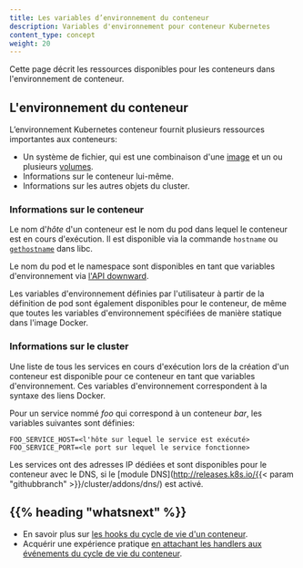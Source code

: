 ```yaml
---
title: Les variables d’environnement du conteneur
description: Variables d'environnement pour conteneur Kubernetes
content_type: concept
weight: 20
---
```


<!-- overview -->

Cette page décrit les ressources disponibles pour les conteneurs dans l'environnement de conteneur.




<!-- body -->

## L'environnement du conteneur

L’environnement Kubernetes conteneur fournit plusieurs ressources importantes aux conteneurs:

* Un système de fichier, qui est une combinaison d'une [image](/docs/concepts/containers/images/) et un ou plusieurs [volumes](/docs/concepts/storage/volumes/).
* Informations sur le conteneur lui-même.
* Informations sur les autres objets du cluster.

### Informations sur le conteneur

Le nom d'*hôte* d'un conteneur est le nom du pod dans lequel le conteneur est en cours d'exécution.
Il est disponible via la commande `hostname` ou
[`gethostname`](http://man7.org/linux/man-pages/man2/gethostname.2.html)
dans libc.

Le nom du pod et le namespace sont disponibles en tant que variables d'environnement via
[l'API downward](/docs/tasks/inject-data-application/downward-api-volume-expose-pod-information/).

Les variables d'environnement définies par l'utilisateur à partir de la définition de pod sont également disponibles pour le conteneur,
de même que toutes les variables d'environnement spécifiées de manière statique dans l'image Docker.

### Informations sur le cluster

Une liste de tous les services en cours d'exécution lors de la création d'un conteneur est disponible pour ce conteneur en tant que variables d'environnement.
Ces variables d'environnement correspondent à la syntaxe des liens Docker.

Pour un service nommé *foo* qui correspond à un conteneur *bar*,
les variables suivantes sont définies:

```shell
FOO_SERVICE_HOST=<l'hôte sur lequel le service est exécuté>
FOO_SERVICE_PORT=<le port sur lequel le service fonctionne>
```

Les services ont des adresses IP dédiées et sont disponibles pour le conteneur avec le DNS,
si le [module DNS](http://releases.k8s.io/{{< param "githubbranch" >}}/cluster/addons/dns/) est activé. 



## {{% heading "whatsnext" %}}


* En savoir plus sur [les hooks du cycle de vie d'un conteneur](/docs/concepts/containers/container-lifecycle-hooks/).
* Acquérir une expérience pratique
  [en attachant les handlers aux événements du cycle de vie du conteneur](/docs/tasks/configure-pod-container/attach-handler-lifecycle-event/).


